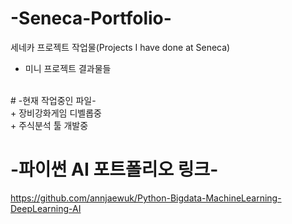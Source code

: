 # -Seneca-Portfolio-
세네카 프로젝트 작업물(Projects I have done at Seneca)
+ 미니 프로젝트 결과물들
<br/>
# -현재 작업중인 파일-
<br/>
+ 장비강화게임 디벨롭중
<br/>
+ 주식분석 툴 개발중

# -파이썬 AI 포트폴리오 링크-
https://github.com/annjaewuk/Python-Bigdata-MachineLearning-DeepLearning-AI
